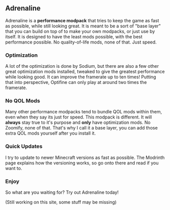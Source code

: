 ## Adrenaline
Adrenaline is a **performance modpack** that tries to keep the game as fast as possible, while still looking great. It is meant to be a sort of "base layer" that you can build on top of to make your own modpacks, or just use by itself. It is designed to have the least mods possible, with the best performance possible. No quality-of-life mods, none of that. Just speed.

### Optimization
A lot of the optimization is done by Sodium, but there are also a few other great optimization mods installed, tweaked to give the greatest performance while looking good. It can improve the framerate up to ten times! Putting that into perspective, Optifine can only play at around two times the framerate.

### No QOL Mods
Many other performance modpacks tend to bundle QOL mods within them, even when they say its just for speed. This modpack is different. It will **always** stay true to it's purpose and **only** have optimization mods. No Zoomify, none of that. That's why I call it a base layer, you can add those extra QOL mods yourself after you install it.

### Quick Updates
I try to update to newer Minecraft versions as fast as possible. The Modrinth page explains how the versioning works, so go onto there and read if you want to.

### Enjoy
So what are you waiting for? Try out Adrenaline today!

(Still working on this site, some stuff may be missing)
